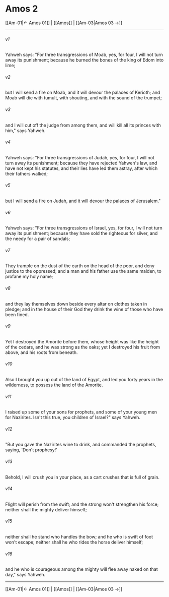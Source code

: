 # Amos 2

[[Am-01|← Amos 01]] | [[Amos]] | [[Am-03|Amos 03 →]]
***



###### v1 
Yahweh says: "For three transgressions of Moab, yes, for four, I will not turn away its punishment; because he burned the bones of the king of Edom into lime; 

###### v2 
but I will send a fire on Moab, and it will devour the palaces of Kerioth; and Moab will die with tumult, with shouting, and with the sound of the trumpet; 

###### v3 
and I will cut off the judge from among them, and will kill all its princes with him," says Yahweh. 

###### v4 
Yahweh says: "For three transgressions of Judah, yes, for four, I will not turn away its punishment; because they have rejected Yahweh's law, and have not kept his statutes, and their lies have led them astray, after which their fathers walked; 

###### v5 
but I will send a fire on Judah, and it will devour the palaces of Jerusalem." 

###### v6 
Yahweh says: "For three transgressions of Israel, yes, for four, I will not turn away its punishment; because they have sold the righteous for silver, and the needy for a pair of sandals; 

###### v7 
They trample on the dust of the earth on the head of the poor, and deny justice to the oppressed; and a man and his father use the same maiden, to profane my holy name; 

###### v8 
and they lay themselves down beside every altar on clothes taken in pledge; and in the house of their God they drink the wine of those who have been fined. 

###### v9 
Yet I destroyed the Amorite before them, whose height was like the height of the cedars, and he was strong as the oaks; yet I destroyed his fruit from above, and his roots from beneath. 

###### v10 
Also I brought you up out of the land of Egypt, and led you forty years in the wilderness, to possess the land of the Amorite. 

###### v11 
I raised up some of your sons for prophets, and some of your young men for Nazirites. Isn't this true, you children of Israel?" says Yahweh. 

###### v12 
"But you gave the Nazirites wine to drink, and commanded the prophets, saying, 'Don't prophesy!' 

###### v13 
Behold, I will crush you in your place, as a cart crushes that is full of grain. 

###### v14 
Flight will perish from the swift; and the strong won't strengthen his force; neither shall the mighty deliver himself; 

###### v15 
neither shall he stand who handles the bow; and he who is swift of foot won't escape; neither shall he who rides the horse deliver himself; 

###### v16 
and he who is courageous among the mighty will flee away naked on that day," says Yahweh.

***
[[Am-01|← Amos 01]] | [[Amos]] | [[Am-03|Amos 03 →]]
